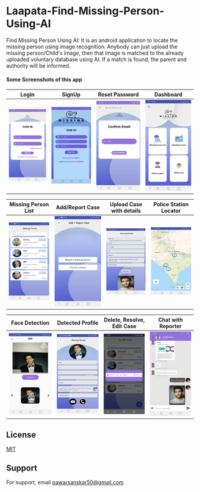 # Laapata-Find-Missing-Person-Using-AI
Find Missing Person Using AI: It is an android application to locate the missing person using image recognition. Anybody can just upload the missing person/Child's image, then that image is matched to the already uploaded voluntary database using AI. If a match is found, the parent and authority will be informed.

#### Some Screenshots of this app


 Login                               | SignUp                                        | Reset Password 			                    | Dashboard
:------------------------------------------:|:-------------------------------------------:|:-----------------------------------------------:|:----------------------------------------:
 <img src="Screenshots/SignIn.png" width="200"> | <img src="Screenshots/SignUp.png" width="200">  |<img src="Screenshots/Reset_Password.png" width="200">|<img src="Screenshots/Dashboard.png" width="200">

 Missing Person List                         | Add/Report Case                             | Upload Case with details                      | Police Station Locator
:-----------------------------------------:|:--------------------------------------------:|:-----------------------------------------------:|:-------------------------------------:
 <img src="Screenshots/Missing_Profile_List.png" width="200">| <img src="Screenshots/Add_report_Case.png" width="200">|<img src="Screenshots/Upload_Case_details.png" width="200">|<img src="Screenshots/Police_station_locator.png" width="200">
 
 Face Detection                           | Detected Profile                             | Delete, Resolve, Edit Case                      | Chat with Reporter
:-----------------------------------------:|:--------------------------------------------:|:-----------------------------------------------:|:-------------------------------------:
 <img src="Screenshots/Face_Detection.png" width="200">| <img src="Screenshots/Detected_Profile.png" width="200">|<img src="Screenshots/Delete_Resolve_Edit.png" width="200">|<img src="Screenshots/Chat_with_Reporter.png" width="200">
 
 
## License

[MIT](https://choosealicense.com/licenses/mit/)

## Support

For support, email pawarsanskar50@gmail.com 
 
 
 
 
 
 
 
 
 
 
 
 
 
 
 
 
